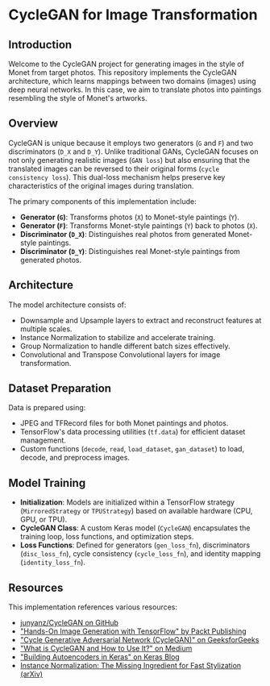# CycleGAN for Image Transformation

## Introduction
Welcome to the CycleGAN project for generating images in the style of Monet from target photos. This repository implements the CycleGAN architecture, which learns mappings between two domains (images) using deep neural networks. In this case, we aim to translate photos into paintings resembling the style of Monet's artworks.

## Overview
CycleGAN is unique because it employs two generators (`G` and `F`) and two discriminators (`D_X` and `D_Y`). Unlike traditional GANs, CycleGAN focuses on not only generating realistic images (`GAN loss`) but also ensuring that the translated images can be reversed to their original forms (`cycle consistency loss`). This dual-loss mechanism helps preserve key characteristics of the original images during translation.

The primary components of this implementation include:
- **Generator (`G`)**: Transforms photos (`X`) to Monet-style paintings (`Y`).
- **Generator (`F`)**: Transforms Monet-style paintings (`Y`) back to photos (`X`).
- **Discriminator (`D_X`)**: Distinguishes real photos from generated Monet-style paintings.
- **Discriminator (`D_Y`)**: Distinguishes real Monet-style paintings from generated photos.

## Architecture
The model architecture consists of:
- Downsample and Upsample layers to extract and reconstruct features at multiple scales.
- Instance Normalization to stabilize and accelerate training.
- Group Normalization to handle different batch sizes effectively.
- Convolutional and Transpose Convolutional layers for image transformation.

## Dataset Preparation
Data is prepared using:
- JPEG and TFRecord files for both Monet paintings and photos.
- TensorFlow's data processing utilities (`tf.data`) for efficient dataset management.
- Custom functions (`decode`, `read`, `load_dataset`, `gan_dataset`) to load, decode, and preprocess images.

## Model Training
- **Initialization**: Models are initialized within a TensorFlow strategy (`MirroredStrategy` or `TPUStrategy`) based on available hardware (CPU, GPU, or TPU).
- **CycleGAN Class**: A custom Keras model (`CycleGAN`) encapsulates the training loop, loss functions, and optimization steps.
- **Loss Functions**: Defined for generators (`gen_loss_fn`), discriminators (`disc_loss_fn`), cycle consistency (`cycle_loss_fn`), and identity mapping (`identity_loss_fn`).

## Resources
This implementation references various resources:
- [junyanz/CycleGAN on GitHub](https://github.com/junyanz/CycleGAN)
- ["Hands-On Image Generation with TensorFlow" by Packt Publishing](https://www.packtpub.com/en-us/product/hands-on-image-generation-with-tensorflow-9781838826789)
- ["Cycle Generative Adversarial Network (CycleGAN)" on GeeksforGeeks](https://www.geeksforgeeks.org/cycle-generative-adversarial-network-cyclegan-2/)
- ["What is CycleGAN and How to Use It?" on Medium](https://medium.com/imagescv/what-is-cyclegan-and-how-to-use-it-2bfc772e6195)
- ["Building Autoencoders in Keras" on Keras Blog](https://blog.keras.io/building-autoencoders-in-keras.html)
- [Instance Normalization: The Missing Ingredient for Fast Stylization (arXiv)](https://arxiv.org/pdf/1607.08022)
